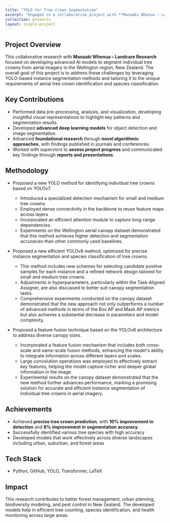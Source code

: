 ```yaml
---
title: "YOLO for Tree Crown Segmentation"
excerpt: "Engaged in a collaborative project with **Manaaki Whenua – Landcare Research**, focusing on the image segmentation of individual tree crowns from aerial imagery in the Wellington region, 2022-2025<br/><br/><img src='/images/tree.png' width='750'>"
collection: projects
layout: single-project
---
```


## Project Overview

This collaborative research with **Manaaki Whenua – Landcare Research** focused on developing advanced AI models to segment individual tree crowns from aerial imagery in the Wellington region, New Zealand.
The overall goal of this project is to address these challenges by leveraging YOLO-based instance segmentation methods and tailoring it to the unique requirements of aerial tree crown identification and species classification. 

## Key Contributions
- Performed data pre-processing, analysis, and visualization, developing insightful visual representations to highlight key patterns and segmentation results.
- Developed **advanced deep learning models** for object detection and image segmentation.  
- Advanced **foundational research** through **novel algorithmic approaches**, with findings published in journals and conferences.
- Worked with superviors to **assess project progress** and communicated key findings through **reports and presentations**.  

## Methodology

- Proposed a new YOLO method for identifying individual tree crowns based on YOLOv7.
  - Introduced a specialized detection mechanism for small and medium tree crowns
  - Employed dense connectivity in the backbone to reuse feature maps across layers
  - Incorporated an efficient attention module to capture long-range dependencies.
  - Experiments on the Wellington aerial canopy dataset demonstrated that this method achieves higher detection and segmentation accuracies than other commonly used baselines.

- Proposed a new efficient YOLOv8 method, optimized for precise instance segmentation and species classification of tree crowns.
  - This method includes new schemes for selecting candidate positive samples for each instance and a refined network design tailored for small and medium tree crowns.
  - Adjustments in hyperparameters, particularly within the Task-Aligned Assigner, are also discussed to better suit canopy segmentation tasks.
  - Comprehensive experiments conducted on the canopy dataset demonstrated that the new approach not only outperforms a number of advanced methods in terms of the Box AP and Mask AP metrics but also achieves a substantial decrease in parameters and model complexity.

- Proposed a feature fusion technique based on the YOLOv8 architecture to address diverse canopy sizes.
  - Incorporated a feature fusion mechanism that includes both cross-scale and same-scale fusion methods, enhancing the model's ability to integrate information across different layers and scales.
  - Large convolution operations was employed to effectively extract key features, helping the model capture richer and deeper global information in the image.
  - Experimental results on the canopy dataset demonstrated that the new method further advances performance, marking a promising solution for accurate and efficient instance segmentation of individual tree crowns in aerial imagery.

## Achievements

- Achieved **precise tree crown prediction**, with **10% improvement in detection** and **8% improvement in segmentation accuracy**.  
- Successfully identified various tree species with high accuracy
- Developed models that work effectively across diverse landscapes including urban, suburban, and forest areas

## Tech Stack

- Python, GitHub, YOLO, Transformer, LaTeX

## Impact

This research contributes to better forest management, urban planning, biodiversity modeling, and pest control in New Zealand. The developed models help in efficient tree counting, species identification, and health monitoring across large areas.
